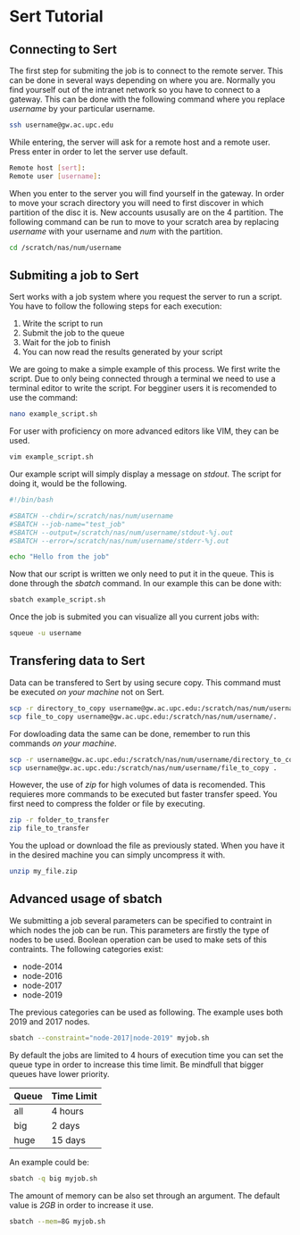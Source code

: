 # Sert Tutorial

## Connecting to Sert

The first step for submiting the job is to connect to the remote server.
This can be done in several ways depending on where you are.
Normally you find yourself out of the intranet network so you have to connect to a gateway.
This can be done with the following command where you replace *username* by your particular username.

```bash
ssh username@gw.ac.upc.edu
```

While entering, the server will ask for a remote host and a remote user.
Press enter in order to let the server use default.

```bash
Remote host [sert]:
Remote user [username]:
```

When you enter to the server you will find yourself in the gateway.
In order to move your scrach directory you will need to first discover in which partition of the disc it is.
New accounts ususally are on the 4 partition.
The following command can be run to move to your scratch area by replacing *username* with your username and *num* with the partition.

```bash
cd /scratch/nas/num/username
```

## Submiting a job to Sert

Sert works with a job system where you request the server to run a script.
You have to follow the following steps for each execution:
1. Write the script to run
2. Submit the job to the queue
3. Wait for the job to finish
4. You can now read the results generated by your script

We are going to make a simple example of this process.
We first write the script.
Due to only being connected through a terminal we need to use a terminal editor to write the script.
For begginer users it is recomended to use the command:

```bash
nano example_script.sh
```

For user with proficiency on more advanced editors like VIM, they can be used.

```bash
vim example_script.sh
```

Our example script will simply display a message on *stdout*.
The script for doing it, would be the following.

```bash
#!/bin/bash

#SBATCH --chdir=/scratch/nas/num/username
#SBATCH --job-name="test_job"
#SBATCH --output=/scratch/nas/num/username/stdout-%j.out
#SBATCH --error=/scratch/nas/num/username/stderr-%j.out

echo "Hello from the job"
```

Now that our script is written we only need to put it in the queue.
This is done through the *sbatch* command.
In our example this can be done with:

```bash
sbatch example_script.sh
```

Once the job is submited you can visualize all you current jobs with:

```bash
squeue -u username
```

## Transfering data to Sert

Data can be transfered to Sert by using secure copy.
This command must be executed *on your machine* not on Sert.

```bash
scp -r directory_to_copy username@gw.ac.upc.edu:/scratch/nas/num/username/.
scp file_to_copy username@gw.ac.upc.edu:/scratch/nas/num/username/.
```

For dowloading data the same can be done, remember to run this commands *on your machine*.


```bash
scp -r username@gw.ac.upc.edu:/scratch/nas/num/username/directory_to_copy .
scp username@gw.ac.upc.edu:/scratch/nas/num/username/file_to_copy .
```

However, the use of *zip* for high volumes of data is recomended.
This requieres more commands to be executed but faster transfer speed.
You first need to compress the folder or file by executing.

```bash
zip -r folder_to_transfer
zip file_to_transfer
```

You the upload or download the file as previously stated.
When you have it in the desired machine you can simply uncompress it with.

```bash
unzip my_file.zip
```

## Advanced usage of sbatch

We submitting a job several parameters can be specified to contraint in which nodes the job can be run.
This parameters are firstly the type of nodes to be used.
Boolean operation can be used to make sets of this contraints.
The following categories exist:
- node-2014
- node-2016
- node-2017
- node-2019

The previous categories can be used as following.
The example uses both 2019 and 2017 nodes.

```bash
sbatch --constraint="node-2017|node-2019" myjob.sh
```

By default the jobs are limited to 4 hours of execution time you can set the queue type in order to increase this time limit.
Be mindfull that bigger queues have lower priority.

Queue|Time Limit
-----|----------
all|4 hours
big|2 days
huge|15 days

An example could be:
```bash
sbatch -q big myjob.sh
```

The amount of memory can be also set through an argument.
The default value is *2GB* in order to increase it use.


```bash
sbatch --mem=8G myjob.sh
```
